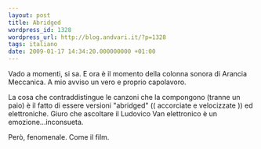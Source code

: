 ```yaml
---
layout: post
title: Abridged
wordpress_id: 1328
wordpress_url: http://blog.andvari.it/?p=1328
tags: italiano
date: 2009-01-17 14:34:20.000000000 +01:00
---
```

Vado a momenti, si sa. E ora è il momento della colonna sonora di Arancia Meccanica. A mio avviso un vero e proprio capolavoro.

La cosa che contraddistingue le canzoni che la compongono (tranne un paio) è il fatto di essere versioni "abridged" (( accorciate e velocizzate )) ed elettroniche. Giuro che ascoltare il Ludovico Van elettronico è un emozione...inconsueta.

Però, fenomenale. Come il film.
